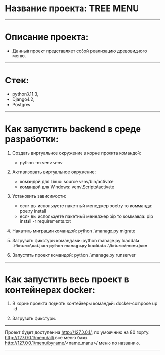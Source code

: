 # Название проекта: TREE MENU

------------------------------------------------------------------------------------------------------------------------

# Описание проекта: 
  - Данный проект представляет собой реализацию древовидного меню.

------------------------------------------------------------------------------------------------------------------------

# Стек:
  - python3.11.3,
  - Django4.2,
  - Postgres

------------------------------------------------------------------------------------------------------------------------

# Как запустить backend в среде разработки:
1. Создать виртуальное окружение в корне проекта командой:
   - python -m venv venv

2. Активировать виртуальное окружение: 
   - командой для Linux: source venv/bin/activate 
   - командой для Windows: venv\Scripts\activate

3. Установить зависимости:
   - если вы используете пакетный менеджер poetry то комманда: poetry install
   - если вы используете пакетный менеджер pip то комманда: pip install -r requirements.txt 

4. Накатить миграции командой: python .\manage.py migrate

5. Загрузить фикстуры командами: python manage.py loaddata .\fixtures\cat.json
                                 python manage.py loaddata .\fixtures\menu.json

6. Запустить проект командой: python .\manage.py runserver

------------------------------------------------------------------------------------------------------------------------

# Как запустить весь проект в контейнерах docker:

1. В корне проекта поднять контейнеры командой: docker-compose up -d

2. Загрузить фикстуры.
  
------------------------------------------------------------------------------------------------------------------------

Проект будет доступен на http://127.0.0.1/, по умолчнию на 80 порту.
http://127.0.0.1/menu/all/ все меню базы.
http://127.0.0.1/menu/byname/<name_manu>/ меню по названию.

------------------------------------------------------------------------------------------------------------------------
